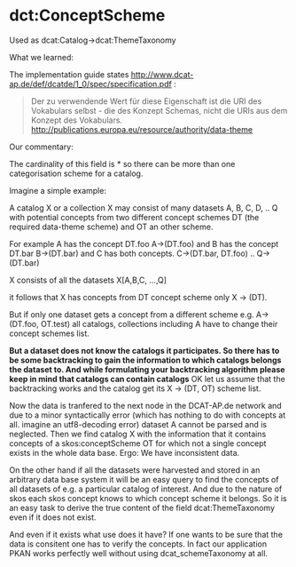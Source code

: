 # dct:ConceptScheme

Used as dcat:Catalog->dcat:ThemeTaxonomy

What we learned:

The implementation guide states http://www.dcat-ap.de/def/dcatde/1_0/spec/specification.pdf :
> Der zu verwendende Wert für diese Eigenschaft ist
die URI des Vokabulars selbst - die des Konzept
Schemas, nicht die URIs aus dem Konzept des
Vokabulars.
http://publications.europa.eu/resource/authority/data-theme

Our commentary:

The cardinality of this field is * so there can be more than one categorisation scheme for a catalog.

Imagine a simple example:

A catalog X or a collection X may consist of many datasets A, B, C, D, .. Q with potential concepts from two different concept schemes DT (the required data-theme scheme) and OT an other scheme.

For example A has the concept DT.foo
A->(DT.foo)
and B has the concept DT.bar
B->(DT.bar)
and C has both concepts.
C->(DT.bar, DT.foo)
..
Q->(DT.bar)

X consists of all the datasets
X\[A,B,C, ...,Q\]

it follows that X has concepts from DT concept scheme only
X -> (DT).

But if only one dataset gets a concept from a different scheme e.g.
A->(DT.foo, OT.test)
all catalogs, collections including A have to change their concept schemes list.

**But a dataset does not know the catalogs it participates. So there has to be some backtracking to gain the information to which catalogs belongs the dataset to. And while formulating your backtracking algorithm please keep in mind that catalogs can contain catalogs**
OK let us assume that the backtracking works and the catalog get its X -> (DT, OT) scheme list.

Now the data is tranfered to the next node in the DCAT-AP.de network and due to a minor syntactically error (which has nothing to do with concepts at all. imagine an utf8-decoding error)
dataset A cannot be parsed and is neglected. Then we find catalog X with the information that it contains concepts of
a skos:conceptScheme OT for which not a single concept exists in the whole data base. Ergo: We have inconsistent data.

On the other hand if all the datasets were harvested and stored in an arbitrary data base system it will be an easy query to find the concepts of all datasets of e.g. a particular catalog of interest.
And due to the nature of skos each skos concept knows to which concept scheme it belongs. So it is an easy task to derive the true content of the field dcat:ThemeTaxonomy even if it does not exist.

And even if it exists what use does it have? If one wants to be sure that the data is consitent one has to verify the concepts.
In fact our application PKAN works perfectly well without using dcat_schemeTaxonomy at all.
